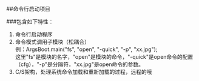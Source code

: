 ##命令行启动项目

###包含如下特性：
1. 命令行启动程序<br/>
2. 命令模式调用子模块（松耦合）<br/>
例：ArgsBoot.main("fs", "open", "-quick", "-p", "xx.jpg");<br/>
这里"fs"是模块的名字，"open"是模块的命令，"-quick"是open命令的配置（cfg），"-p"是分隔符，"xx.jpg"是open命令的参数。<br/>
3. C/S架构，处理系统命令加载和重新加载的过程，远程的哦<br/>

